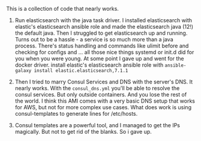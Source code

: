 This is a collection of code that nearly works.

1. Run elasticsearch with the java task driver. I installed elasticsearch with elastic's elasticsearch ansible role and made the elasticsearch java (12!) the default java. Then I struggled to get elasticsearch up and running. Turns out to be a hassle - a service is so much more than a java process. There's status handling and commands like ulimit before and checking for configs and ... all those nice things systemd or init.d did for you when you were young. At some point I gave up and went for the docker driver.
install elastic's elasticsearch ansible role with `ansible-galaxy install elastic.elasticsearch,7.1.1`

2. Then I tried to marry Consul Services and DNS with the server's DNS. It nearly works. With the `consul_dns.yml` you'll be able to resolve the consul services. But only outside containers. And you lose the rest of the world. I think this AMI comes with a very basic DNS setup that works for AWS, but not for more complex use cases.
What does work is using consul-templates to generate lines for /etc/hosts.

3. Consul templates are a powerful tool, and I managed to get the IPs magically. But not to get rid of the blanks. So i gave up. 
